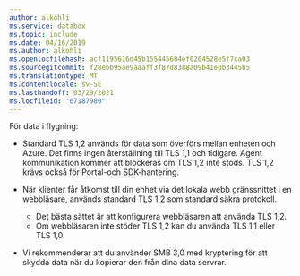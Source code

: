 ```yaml
---
author: alkohli
ms.service: databox
ms.topic: include
ms.date: 04/16/2019
ms.author: alkohli
ms.openlocfilehash: acf1195616d45b155445604ef0204528e5f7ca03
ms.sourcegitcommit: f28ebb95ae9aaaff3f87d8388a09b41e0b3445b5
ms.translationtype: MT
ms.contentlocale: sv-SE
ms.lasthandoff: 03/29/2021
ms.locfileid: "67187980"
---
```

För data i flygning:

- Standard TLS 1,2 används för data som överförs mellan enheten och Azure. Det finns ingen återställning till TLS 1,1 och tidigare. Agent kommunikation kommer att blockeras om TLS 1,2 inte stöds. TLS 1,2 krävs också för Portal-och SDK-hantering.
- När klienter får åtkomst till din enhet via det lokala webb gränssnittet i en webbläsare, används standard TLS 1,2 som standard säkra protokoll.

    - Det bästa sättet är att konfigurera webbläsaren att använda TLS 1,2.
    - Om webbläsaren inte stöder TLS 1,2 kan du använda TLS 1,1 eller TLS 1,0.
- Vi rekommenderar att du använder SMB 3,0 med kryptering för att skydda data när du kopierar den från dina data servrar.
